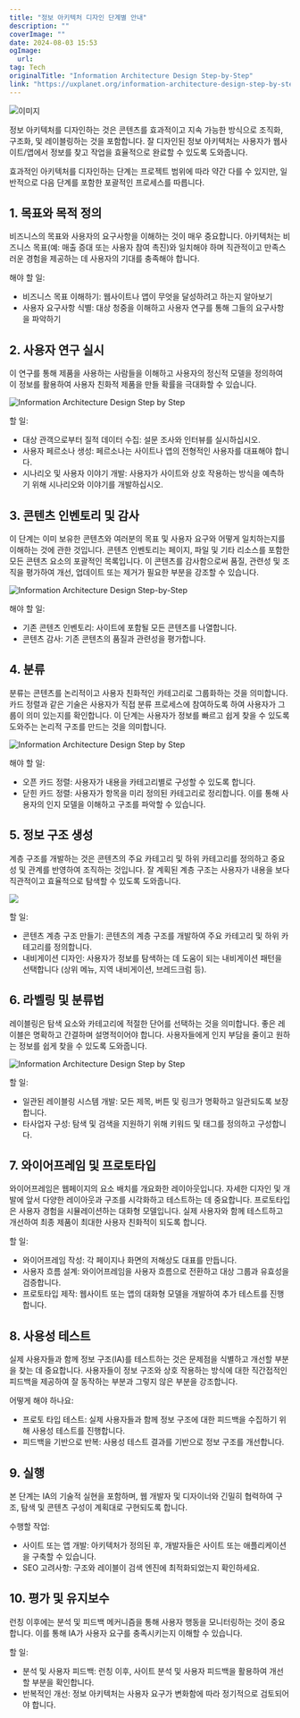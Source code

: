 ```yaml
---
title: "정보 아키텍처 디자인 단계별 안내"
description: ""
coverImage: ""
date: 2024-08-03 15:53
ogImage: 
  url: 
tag: Tech
originalTitle: "Information Architecture Design Step-by-Step"
link: "https://uxplanet.org/information-architecture-design-step-by-step-7036897511d7"
---
```




![이미지](/assets/img/Information-Architecture-Design-Step-by-Step_0.png)

정보 아키텍처를 디자인하는 것은 콘텐츠를 효과적이고 지속 가능한 방식으로 조직화, 구조화, 및 레이블링하는 것을 포함합니다. 잘 디자인된 정보 아키텍처는 사용자가 웹사이트/앱에서 정보를 찾고 작업을 효율적으로 완료할 수 있도록 도와줍니다.

효과적인 아키텍처를 디자인하는 단계는 프로젝트 범위에 따라 약간 다를 수 있지만, 일반적으로 다음 단계를 포함한 포괄적인 프로세스를 따릅니다.

## 1. 목표와 목적 정의

<div class="content-ad"></div>

비즈니스의 목표와 사용자의 요구사항을 이해하는 것이 매우 중요합니다. 아키텍처는 비즈니스 목표(예: 매출 증대 또는 사용자 참여 촉진)와 일치해야 하며 직관적이고 만족스러운 경험을 제공하는 데 사용자의 기대를 충족해야 합니다.

해야 할 일:

- 비즈니스 목표 이해하기: 웹사이트나 앱이 무엇을 달성하려고 하는지 알아보기
- 사용자 요구사항 식별: 대상 청중을 이해하고 사용자 연구를 통해 그들의 요구사항을 파악하기

## 2. 사용자 연구 실시

<div class="content-ad"></div>

이 연구를 통해 제품을 사용하는 사람들을 이해하고 사용자의 정신적 모델을 정의하여 이 정보를 활용하여 사용자 친화적 제품을 만들 확률을 극대화할 수 있습니다.

![Information Architecture Design Step by Step](/assets/img/Information-Architecture-Design-Step-by-Step_1.png)

할 일:

- 대상 관객으로부터 질적 데이터 수집: 설문 조사와 인터뷰를 실시하십시오.
- 사용자 페르소나 생성: 페르소나는 사이트나 앱의 전형적인 사용자를 대표해야 합니다.
- 시나리오 및 사용자 이야기 개발: 사용자가 사이트와 상호 작용하는 방식을 예측하기 위해 시나리오와 이야기를 개발하십시오.

<div class="content-ad"></div>

## 3. 콘텐츠 인벤토리 및 감사

이 단계는 이미 보유한 콘텐츠와 여러분의 목표 및 사용자 요구와 어떻게 일치하는지를 이해하는 것에 관한 것입니다. 콘텐츠 인벤토리는 페이지, 파일 및 기타 리소스를 포함한 모든 콘텐츠 요소의 포괄적인 목록입니다. 이 콘텐츠를 감사함으로써 품질, 관련성 및 조직을 평가하여 개선, 업데이트 또는 제거가 필요한 부분을 강조할 수 있습니다.

![Information Architecture Design Step-by-Step](/assets/img/Information-Architecture-Design-Step-by-Step_2.png)

해야 할 일:

<div class="content-ad"></div>

- 기존 콘텐츠 인벤토리: 사이트에 포함될 모든 콘텐츠를 나열합니다.
- 콘텐츠 감사: 기존 콘텐츠의 품질과 관련성을 평가합니다.

## 4. 분류

분류는 콘텐츠를 논리적이고 사용자 친화적인 카테고리로 그룹화하는 것을 의미합니다. 카드 정렬과 같은 기술은 사용자가 직접 분류 프로세스에 참여하도록 하여 사용자가 그룹이 의미 있는지를 확인합니다. 이 단계는 사용자가 정보를 빠르고 쉽게 찾을 수 있도록 도와주는 논리적 구조를 만드는 것을 의미합니다.

![Information Architecture Design Step by Step](/assets/img/Information-Architecture-Design-Step-by-Step_3.png)

<div class="content-ad"></div>

해야 할 일:

- 오픈 카드 정렬: 사용자가 내용을 카테고리별로 구성할 수 있도록 합니다.
- 닫힌 카드 정렬: 사용자가 항목을 미리 정의된 카테고리로 정리합니다. 이를 통해 사용자의 인지 모델을 이해하고 구조를 파악할 수 있습니다.

## 5. 정보 구조 생성

계층 구조를 개발하는 것은 콘텐츠의 주요 카테고리 및 하위 카테고리를 정의하고 중요성 및 관계를 반영하여 조직하는 것입니다. 잘 계획된 계층 구조는 사용자가 내용을 보다 직관적이고 효율적으로 탐색할 수 있도록 도와줍니다.

<div class="content-ad"></div>

<img src="/assets/img/Information-Architecture-Design-Step-by-Step_4.png" />

할 일:

- 콘텐츠 계층 구조 만들기: 콘텐츠의 계층 구조를 개발하여 주요 카테고리 및 하위 카테고리를 정의합니다.
- 내비게이션 디자인: 사용자가 정보를 탐색하는 데 도움이 되는 내비게이션 패턴을 선택합니다 (상위 메뉴, 지역 내비게이션, 브레드크럼 등).

## 6. 라벨링 및 분류법

<div class="content-ad"></div>

레이블링은 탐색 요소와 카테고리에 적절한 단어를 선택하는 것을 의미합니다. 좋은 레이블은 명확하고 간결하며 설명적이어야 합니다. 사용자들에게 인지 부담을 줄이고 원하는 정보를 쉽게 찾을 수 있도록 도와줍니다.

![Information Architecture Design Step by Step](/assets/img/Information-Architecture-Design-Step-by-Step_5.png)

할 일:

- 일관된 레이블링 시스템 개발: 모든 제목, 버튼 및 링크가 명확하고 일관되도록 보장합니다.
- 타사업자 구성: 탐색 및 검색을 지원하기 위해 키워드 및 태그를 정의하고 구성합니다.

<div class="content-ad"></div>

## 7. 와이어프레임 및 프로토타입

와이어프레임은 웹페이지의 요소 배치를 개요화한 레이아웃입니다. 자세한 디자인 및 개발에 앞서 다양한 레이아웃과 구조를 시각화하고 테스트하는 데 중요합니다. 프로토타입은 사용자 경험을 시뮬레이션하는 대화형 모델입니다. 실제 사용자와 함께 테스트하고 개선하여 최종 제품이 최대한 사용자 친화적이 되도록 합니다.

할 일:

- 와이어프레임 작성: 각 페이지나 화면의 저해상도 대표를 만듭니다.
- 사용자 흐름 설계: 와이어프레임을 사용자 흐름으로 전환하고 대상 그룹과 유효성을 검증합니다.
- 프로토타입 제작: 웹사이트 또는 앱의 대화형 모델을 개발하여 추가 테스트를 진행합니다.

<div class="content-ad"></div>

## 8. 사용성 테스트

실제 사용자들과 함께 정보 구조(IA)를 테스트하는 것은 문제점을 식별하고 개선할 부분을 찾는 데 중요합니다. 사용자들이 정보 구조와 상호 작용하는 방식에 대한 직간접적인 피드백을 제공하여 잘 동작하는 부분과 그렇지 않은 부분을 강조합니다.

어떻게 해야 하나요:

- 프로토 타입 테스트: 실제 사용자들과 함께 정보 구조에 대한 피드백을 수집하기 위해 사용성 테스트를 진행합니다.
- 피드백을 기반으로 반복: 사용성 테스트 결과를 기반으로 정보 구조를 개선합니다.

<div class="content-ad"></div>

## 9. 실행

본 단계는 IA의 기술적 실현을 포함하며, 웹 개발자 및 디자이너와 긴밀히 협력하여 구조, 탐색 및 콘텐츠 구성이 계획대로 구현되도록 합니다.

수행할 작업:

- 사이트 또는 앱 개발: 아키텍처가 정의된 후, 개발자들은 사이트 또는 애플리케이션을 구축할 수 있습니다.
- SEO 고려사항: 구조와 레이블이 검색 엔진에 최적화되었는지 확인하세요.

<div class="content-ad"></div>

## 10. 평가 및 유지보수

런칭 이후에는 분석 및 피드백 메커니즘을 통해 사용자 행동을 모니터링하는 것이 중요합니다. 이를 통해 IA가 사용자 요구를 충족시키는지 이해할 수 있습니다.

할 일:

- 분석 및 사용자 피드백: 런칭 이후, 사이트 분석 및 사용자 피드백을 활용하여 개선할 부분을 확인합니다.
- 반복적인 개선: 정보 아키텍처는 사용자 요구가 변화함에 따라 정기적으로 검토되어야 합니다.

<div class="content-ad"></div>
